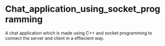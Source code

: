 # Chat_application_using_socket_programming

A chat application which is made using C++ and socket programming to connect the server and client in a effiecient way.
